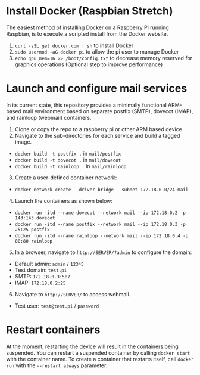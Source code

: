 # Install Docker (Raspbian Stretch)
The easiest method of installing Docker on a Raspberry Pi running Raspbian, is to execute a scripted install from the Docker website. 

1. `curl -sSL get.docker.com | sh` to install Docker
2. `sudo usermod -aG docker pi` to allow the pi user to manage Docker
3. `echo gpu_mem=16 >> /boot/config.txt` to decrease memory reserved for graphics operations (Optional step to improve performance)

# Launch and configure mail services
In its current state, this repository provides a minimally functional ARM-based mail environment based on separate postfix (SMTP), dovecot (IMAP), and rainloop (webmail) containers.

1. Clone or copy the repo to a raspberry pi or other ARM based device.
2. Navigate to the sub-directories for each service and build a tagged image. 
- `docker build -t postfix .` in `mail/postfix`
- `docker build -t dovecot .` in `mail/dovecot`
- `docker build -t rainloop .` in `mail/rainloop`
3. Create a user-defined container network: 
- `docker network create --driver bridge --subnet 172.18.0.0/24 mail`
4. Launch the containers as shown below:
- `docker run -itd --name dovecot --network mail --ip 172.18.0.2 -p 143:143 dovecot`
- `docker run -itd --name postfix --network mail --ip 172.18.0.3 -p 25:25 postfix`
- `docker run -itd --name rainloop --network mail --ip 172.18.0.4 -p 80:80 rainloop`
5. In a browser, navigate to `http://SERVER/?admin` to configure the domain:
- Default admin: `admin` / `12345`
- Test domain: `test.pi`
- SMTP: `172.18.0.3:587`
- IMAP: `172.18.0.2:25`
6. Navigate to `http://SERVER/` to access webmail.
- Test user: `test@test.pi` / `password`

# Restart containers
At the moment, restarting the device will result in the containers being suspended. You can restart a suspended container by calling `docker start` with the container name. To create a container that restarts itself, call `docker run` with the `--restart always` parameter.



